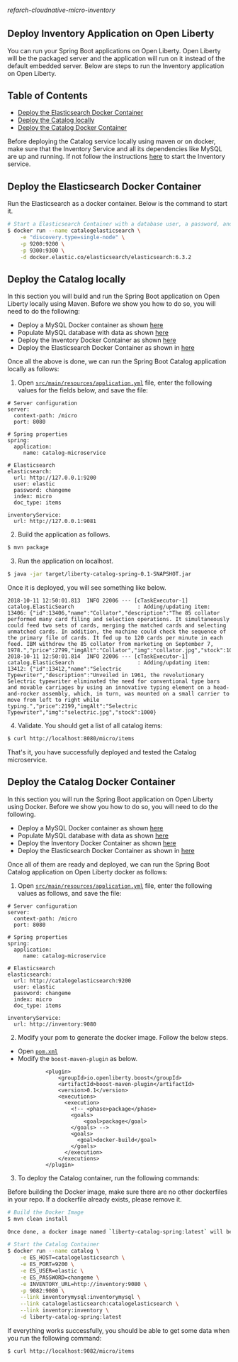 ###### refarch-cloudnative-micro-inventory

## Deploy Inventory Application on Open Liberty

You can run your Spring Boot applications on Open Liberty. Open Liberty will be the packaged server and the application will run on it instead of the default embedded server. Below are steps to run the Inventory application on Open Liberty.

## Table of Contents
+ [Deploy the Elasticsearch Docker Container](#deploy-the-elasticsearch-docker-container)
+ [Deploy the Catalog locally](#deploy-the-catalog-locally)
+ [Deploy the Catalog Docker Container](#deploy-the-catalog-docker-container)

Before deploying the Catalog service locally using maven or on docker, make sure that the Inventory Service and all its dependencies like MySQL are up and running. If not follow the instructions [here](https://github.com/ibm-cloud-architecture/refarch-cloudnative-micro-inventory/blob/spring/OpenLiberty.MD) to start the Inventory service.

## Deploy the Elasticsearch Docker Container

Run the Elasticsearch as a docker container. Below is the command to start it.
```bash
# Start a Elasticsearch Container with a database user, a password, and create a new database
$ docker run --name catalogelasticsearch \
    -e "discovery.type=single-node" \
    -p 9200:9200 \
    -p 9300:9300 \
    -d docker.elastic.co/elasticsearch/elasticsearch:6.3.2
```

## Deploy the Catalog locally

In this section you will build and run the Spring Boot application on Open Liberty locally using Maven. Before we show you how to do so, you will need to do the following:
* Deploy a MySQL Docker container as shown [here](https://github.com/ibm-cloud-architecture/refarch-cloudnative-micro-inventory/blob/spring/OpenLiberty.MD#deploy-the-mysql-docker-container)
* Populate MySQL database with data as shown [here](https://github.com/ibm-cloud-architecture/refarch-cloudnative-micro-inventory/blob/spring/OpenLiberty.MD#populate-the-mysql-database) 
* Deploy the Inventory Docker Container as shown [here](https://github.com/ibm-cloud-architecture/refarch-cloudnative-micro-inventory/blob/spring/OpenLiberty.MD#deploy-the-inventory-docker-container)
* Deploy the Elasticsearch Docker Container as shown in [here](#deploy-the-elasticsearch-docker-container)

Once all the above is done, we can run the Spring Boot Catalog application locally as follows:

1. Open [`src/main/resources/application.yml`](src/main/resources/application.yml) file, enter the following values for the fields below, and save the file:
    
```
# Server configuration
server:
  context-path: /micro
  port: 8080

# Spring properties
spring:
  application:
     name: catalog-microservice

# Elasticsearch
elasticsearch:
  url: http://127.0.0.1:9200
  user: elastic
  password: changeme
  index: micro
  doc_type: items

inventoryService:
  url: http://127.0.0.1:9081
```

2. Build the application as follows.
```bash
$ mvn package
```

3. Run the application on localhost.
```bash
$ java -jar target/liberty-catalog-spring-0.1-SNAPSHOT.jar
```

Once it is deployed, you will see something like below.

```
2018-10-11 12:50:01.813  INFO 22006 --- [cTaskExecutor-1] catalog.ElasticSearch                    : Adding/updating item:
13406: {"id":13406,"name":"Collator","description":"The 85 collator performed many card filing and selection operations. It simultaneously could feed two sets of cards, merging the matched cards and selecting unmatched cards. In addition, the machine could check the sequence of the primary file of cards. It fed up to 120 cards per minute in each feed. IBM withdrew the 85 collator from marketing on September 7, 1978.","price":2799,"imgAlt":"Collator","img":"collator.jpg","stock":1000}
2018-10-11 12:50:01.814  INFO 22006 --- [cTaskExecutor-1] catalog.ElasticSearch                    : Adding/updating item:
13412: {"id":13412,"name":"Selectric Typewriter","description":"Unveiled in 1961, the revolutionary Selectric typewriter eliminated the need for conventional type bars and movable carriages by using an innovative typing element on a head-and-rocker assembly, which, in turn, was mounted on a small carrier to move from left to right while typing.","price":2199,"imgAlt":"Selectric Typewriter","img":"selectric.jpg","stock":1000}
```

4. Validate. You should get a list of all catalog items:
```bash
$ curl http://localhost:8080/micro/items
```

That's it, you have successfully deployed and tested the Catalog microservice.

## Deploy the Catalog Docker Container

In this section you will run the Spring Boot application on Open Liberty using Docker. Before we show you how to do so, you will need to do the following.
* Deploy a MySQL Docker container as shown [here](https://github.com/ibm-cloud-architecture/refarch-cloudnative-micro-inventory/blob/spring/OpenLiberty.MD#deploy-the-mysql-docker-container)
* Populate MySQL database with data as shown [here](https://github.com/ibm-cloud-architecture/refarch-cloudnative-micro-inventory/blob/spring/OpenLiberty.MD#populate-the-mysql-database) 
* Deploy the Inventory Docker Container as shown [here](https://github.com/ibm-cloud-architecture/refarch-cloudnative-micro-inventory/blob/spring/OpenLiberty.MD#deploy-the-inventory-docker-container)
* Deploy the Elasticsearch Docker Container as shown in [here](#deploy-the-elasticsearch-docker-container)

Once all of them are ready and deployed, we can run the Spring Boot Catalog application on Open Liberty docker as follows:

1. Open [`src/main/resources/application.yml`](src/main/resources/application.yml) file, enter the following values as follows, and save the file:

```
# Server configuration
server:
  context-path: /micro
  port: 8080

# Spring properties
spring:
  application:
     name: catalog-microservice

# Elasticsearch
elasticsearch:
  url: http://catalogelasticsearch:9200
  user: elastic
  password: changeme
  index: micro
  doc_type: items

inventoryService:
  url: http://inventory:9080
```

2. Modify your pom to generate the docker image. Follow the below steps.
- Open [`pom.xml`](pom.xml)
- Modify the `boost-maven-plugin` as below.

```
            <plugin>
                <groupId>io.openliberty.boost</groupId>
                <artifactId>boost-maven-plugin</artifactId>
                <version>0.1</version>
                <executions>
                  <execution>
                    <!-- <phase>package</phase>
                    <goals>
                        <goal>package</goal>
                    </goals> -->
                    <goals>
                      <goal>docker-build</goal>
                    </goals>
                  </execution>
                </executions>
            </plugin>
```

3. To deploy the Catalog container, run the following commands:

Before building the Docker image, make sure there are no other dockerfiles in your repo. If a dockerfile already exists, please remove it.

```bash
# Build the Docker Image
$ mvn clean install 

Once done, a docker image named `liberty-catalog-spring:latest` will be built automatically for you.

# Start the Catalog Container
$ docker run --name catalog \
    -e ES_HOST=catalogelasticsearch \
    -e ES_PORT=9200 \
    -e ES_USER=elastic \
    -e ES_PASSWORD=changeme \
    -e INVENTORY_URL=http://inventory:9080 \
    -p 9082:9080 \
    --link inventorymysql:inventorymysql \
    --link catalogelasticsearch:catalogelasticsearch \
    --link inventory:inventory \
    -d liberty-catalog-spring:latest
```

If everything works successfully, you should be able to get some data when you run the following command:
```bash
$ curl http://localhost:9082/micro/items
```



